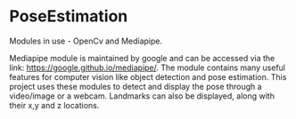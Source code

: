 # PoseEstimation

Modules in use - OpenCv and Mediapipe.

Mediapipe module is maintained by google and can be accessed via the link: https://google.github.io/mediapipe/. The module contains many useful features for computer vision like object detection and pose estimation. 
 This project uses these modules to detect and display the pose through a video/image or a webcam. Landmarks can also be displayed, along with their x,y and z locations.
